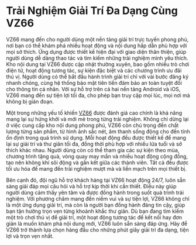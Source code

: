 # Trải Nghiệm Giải Trí Đa Dạng Cùng VZ66

VZ66 mang đến cho người dùng một nền tảng giải trí trực tuyến phong phú, nơi bạn có thể khám phá nhiều hoạt động và nội dung hấp dẫn phù hợp với mọi sở thích. Ứng dụng được thiết kế hiện đại với giao diện thân thiện, giúp người dùng dễ dàng thao tác và tìm kiếm những trải nghiệm mình yêu thích. Kho nội dung tại VZ66 được cập nhật thường xuyên, bao gồm nhiều trò chơi điện tử, hoạt động tương tác, sự kiện đặc biệt và các chương trình ưu đãi thú vị. Người dùng có thể bắt đầu hành trình giải trí chỉ với vài bước đăng ký nhanh chóng, cùng hệ thống bảo mật tiên tiến đảm bảo an toàn tuyệt đối cho thông tin cá nhân. Với sự hỗ trợ trên cả hai nền tảng Android và iOS, VZ66 mang đến sự tiện lợi tối đa, cho phép bạn truy cập mọi lúc, mọi nơi mà không bị gián đoạn.

Một trong những yếu tố khiến <a href="https://vz66-vn.com">VZ66</a> được đánh giá cao chính là khả năng mang lại sự hứng khởi và mới mẻ trong từng trải nghiệm. Không chỉ dừng lại ở việc cung cấp kho nội dung phong phú, VZ66 còn chú trọng đến chất lượng từng sản phẩm, từ hình ảnh sắc nét, âm thanh sống động cho đến tính ổn định trong quá trình sử dụng. Mỗi hoạt động đều được thiết kế để mang lại sự giải trí và thư giãn tối đa, đồng thời phù hợp với nhiều lứa tuổi và sở thích khác nhau. Người dùng còn có thể tham gia các sự kiện theo mùa, chương trình tặng quà, vòng quay may mắn và nhiều hoạt động cộng đồng, tạo nên không khí sôi động và gắn kết giữa các thành viên. Tất cả đều được tối ưu hóa để mang đến trải nghiệm mượt mà và liền mạch trên mọi thiết bị.

Bên cạnh đó, đội ngũ hỗ trợ khách hàng tại VZ66 hoạt động 24/7, luôn sẵn sàng giải đáp mọi câu hỏi và hỗ trợ kịp thời khi cần thiết. Điều này giúp người dùng cảm thấy yên tâm và được đồng hành trong suốt quá trình trải nghiệm. Với phương châm mang đến niềm vui và sự tiện lợi, VZ66 không chỉ là một ứng dụng giải trí, mà còn là người bạn đồng hành đáng tin cậy, giúp bạn tận hưởng trọn vẹn từng khoảnh khắc thư giãn. Dù bạn đang tìm kiếm một trò chơi thú vị để giải trí, một hoạt động tương tác để kết nối hay đơn giản là muốn khám phá nội dung mới, VZ66 luôn sẵn sàng đáp ứng. Hãy để VZ66 trở thành lựa chọn hàng đầu cho những phút giây giải trí đa dạng, tiện lợi và trọn vẹn nhất.
